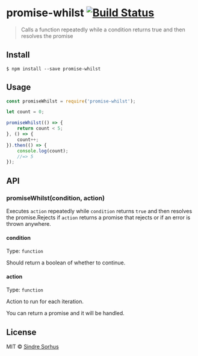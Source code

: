 # promise-whilst [![Build Status](https://travis-ci.org/sindresorhus/promise-whilst.svg?branch=master)](https://travis-ci.org/sindresorhus/promise-whilst)

> Calls a function repeatedly while a condition returns true and then resolves the promise


## Install

```
$ npm install --save promise-whilst
```


## Usage

```js
const promiseWhilst = require('promise-whilst');

let count = 0;

promiseWhilst(() => {
	return count < 5;
}, () => {
	count++;
}).then(() => {
	console.log(count);
	//=> 5
});
```


## API

### promiseWhilst(condition, action)

Executes `action` repeatedly while `condition` returns `true` and then resolves the promise.Rejects if `action` returns a promise that rejects or if an error is thrown anywhere.

#### condition

Type: `function`

Should return a boolean of whether to continue.

#### action

Type: `function`

Action to run for each iteration.

You can return a promise and it will be handled.


## License

MIT © [Sindre Sorhus](http://sindresorhus.com)
